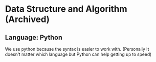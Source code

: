 # **Data Structure and Algorithm** (Archived)

## Language: Python
We use python because the syntax is easier to work with. (Personally It doesn't matter which language but Python can help getting up to speed)
